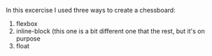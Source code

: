 In this excercise I used three ways to create a chessboard: <br>

1. flexbox <br>
2. inline-block (this one is a bit different one that the rest, but it's on purpose<br>
3. float 
